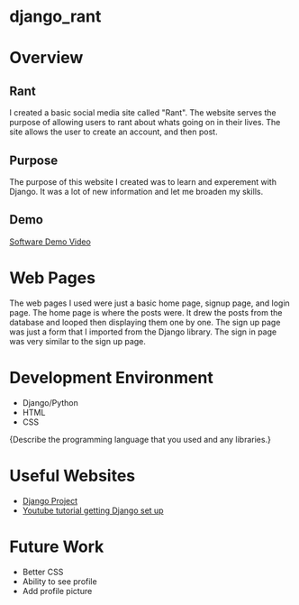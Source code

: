 # django_rant

# Overview


## Rant
I created a basic social media site called "Rant". The website serves the purpose of allowing users to rant about whats going on in their lives. The site allows the user to create an account, and then post. 

## Purpose
The purpose of this website I created was to learn and experement with Django. It was a lot of new information and let me broaden my skills. 
## Demo 

[Software Demo Video](https://www.youtube.com/watch?v=qmKXaMprzio)

# Web Pages

The web pages I used were just a basic home page, signup page, and login page. The home page is where the posts were. It drew the posts from the database and looped then displaying them one by one. The sign up page was just a form that I imported from the Django library. The sign in page was very similar to the sign up page. 

# Development Environment

- Django/Python
- HTML
- CSS 


{Describe the programming language that you used and any libraries.}

# Useful Websites


* [Django Project](https://docs.djangoproject.com/en/3.2/)
* [Youtube tutorial getting Django set up](https://www.youtube.com/watch?v=UmljXZIypDc)

# Future Work

* Better CSS
* Ability to see profile
* Add profile picture